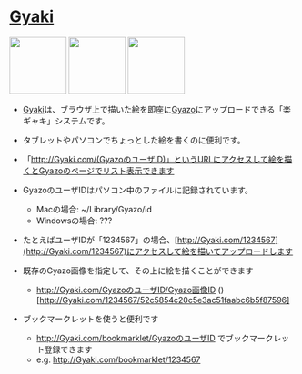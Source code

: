# [Gyaki](http://Gyaki.com/)

<img src="http://gyazo.com/52c5854c20c5e3ac51faabc6b5f87596.png" width="100">
<img src="http://gyazo.com/cf139b72c14c86d56c1a710624c4f97c.png" width="100">
<img src="http://gyazo.com/747b880b4349fcb597224098904d21bd.png" width="100">

* [Gyaki](http://Gyaki.com/)は、ブラウザ上で描いた絵を即座に[Gyazo](http://Gyazo.com)にアップロードできる「楽ギャキ」システムです。
* タブレットやパソコンでちょっとした絵を書くのに便利です。
* 「http://Gyaki.com/(GyazoのユーザID)」というURLにアクセスして絵を描くとGyazoのページでリスト表示できます
 * GyazoのユーザIDはパソコン中のファイルに記録されています。
   * Macの場合: ~/Library/Gyazo/id   
   * Windowsの場合: ???
 * たとえばユーザIDが「1234567」の場合、[http://Gyaki.com/1234567](http://Gyaki.com/1234567)にアクセスして絵を描いてアップロードします
* 既存のGyazo画像を指定して、その上に絵を描くことができます
  * http://Gyaki.com/GyazoのユーザID/Gyazo画像ID
  ()[http://Gyaki.com/1234567/52c5854c20c5e3ac51faabc6b5f87596]
  
* ブックマークレットを使うと便利です
  * http://Gyaki.com/bookmarklet/GyazoのユーザID でブックマークレット登録できます
  * e.g. http://Gyaki.com/bookmarklet/1234567